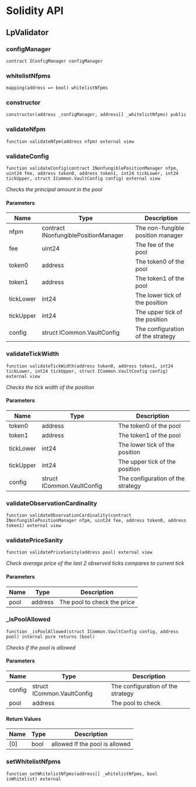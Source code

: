 # Solidity API

## LpValidator

### configManager

```solidity
contract IConfigManager configManager
```

### whitelistNfpms

```solidity
mapping(address => bool) whitelistNfpms
```

### constructor

```solidity
constructor(address _configManager, address[] _whitelistNfpms) public
```

### validateNfpm

```solidity
function validateNfpm(address nfpm) external view
```

### validateConfig

```solidity
function validateConfig(contract INonfungiblePositionManager nfpm, uint24 fee, address token0, address token1, int24 tickLower, int24 tickUpper, struct ICommon.VaultConfig config) external view
```

_Checks the principal amount in the pool_

#### Parameters

| Name | Type | Description |
| ---- | ---- | ----------- |
| nfpm | contract INonfungiblePositionManager | The non-fungible position manager |
| fee | uint24 | The fee of the pool |
| token0 | address | The token0 of the pool |
| token1 | address | The token1 of the pool |
| tickLower | int24 | The lower tick of the position |
| tickUpper | int24 | The upper tick of the position |
| config | struct ICommon.VaultConfig | The configuration of the strategy |

### validateTickWidth

```solidity
function validateTickWidth(address token0, address token1, int24 tickLower, int24 tickUpper, struct ICommon.VaultConfig config) external view
```

_Checks the tick width of the position_

#### Parameters

| Name | Type | Description |
| ---- | ---- | ----------- |
| token0 | address | The token0 of the pool |
| token1 | address | The token1 of the pool |
| tickLower | int24 | The lower tick of the position |
| tickUpper | int24 | The upper tick of the position |
| config | struct ICommon.VaultConfig | The configuration of the strategy |

### validateObservationCardinality

```solidity
function validateObservationCardinality(contract INonfungiblePositionManager nfpm, uint24 fee, address token0, address token1) external view
```

### validatePriceSanity

```solidity
function validatePriceSanity(address pool) external view
```

_Check average price of the last 2 observed ticks compares to current tick_

#### Parameters

| Name | Type | Description |
| ---- | ---- | ----------- |
| pool | address | The pool to check the price |

### _isPoolAllowed

```solidity
function _isPoolAllowed(struct ICommon.VaultConfig config, address pool) internal pure returns (bool)
```

_Checks if the pool is allowed_

#### Parameters

| Name | Type | Description |
| ---- | ---- | ----------- |
| config | struct ICommon.VaultConfig | The configuration of the strategy |
| pool | address | The pool to check |

#### Return Values

| Name | Type | Description |
| ---- | ---- | ----------- |
| [0] | bool | allowed If the pool is allowed |

### setWhitelistNfpms

```solidity
function setWhitelistNfpms(address[] _whitelistNfpms, bool isWhitelist) external
```

